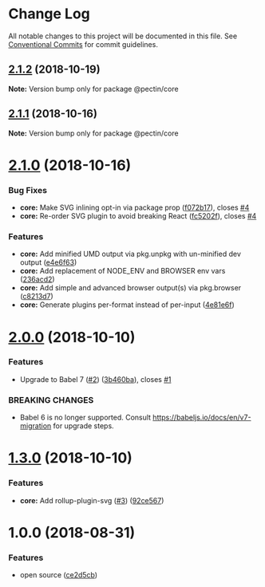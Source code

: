 # Change Log

All notable changes to this project will be documented in this file.
See [Conventional Commits](https://conventionalcommits.org) for commit guidelines.

## [2.1.2](https://github.com/evocateur/pectin/compare/v2.1.1...v2.1.2) (2018-10-19)

**Note:** Version bump only for package @pectin/core





## [2.1.1](https://github.com/evocateur/pectin/compare/v2.1.0...v2.1.1) (2018-10-16)

**Note:** Version bump only for package @pectin/core





# [2.1.0](https://github.com/evocateur/pectin/compare/v2.0.0...v2.1.0) (2018-10-16)


### Bug Fixes

* **core:** Make SVG inlining opt-in via package prop ([f072b17](https://github.com/evocateur/pectin/commit/f072b17)), closes [#4](https://github.com/evocateur/pectin/issues/4)
* **core:** Re-order SVG plugin to avoid breaking React ([fc5202f](https://github.com/evocateur/pectin/commit/fc5202f)), closes [#4](https://github.com/evocateur/pectin/issues/4)


### Features

* **core:** Add minified UMD output via pkg.unpkg with un-minified dev output ([e4e6f63](https://github.com/evocateur/pectin/commit/e4e6f63))
* **core:** Add replacement of NODE_ENV and BROWSER env vars ([236acd2](https://github.com/evocateur/pectin/commit/236acd2))
* **core:** Add simple and advanced browser output(s) via pkg.browser ([c8213d7](https://github.com/evocateur/pectin/commit/c8213d7))
* **core:** Generate plugins per-format instead of per-input ([4e81e6f](https://github.com/evocateur/pectin/commit/4e81e6f))





# [2.0.0](https://github.com/evocateur/pectin/compare/v1.3.0...v2.0.0) (2018-10-10)


### Features

* Upgrade to Babel 7 ([#2](https://github.com/evocateur/pectin/issues/2)) ([3b460ba](https://github.com/evocateur/pectin/commit/3b460ba)), closes [#1](https://github.com/evocateur/pectin/issues/1)


### BREAKING CHANGES

* Babel 6 is no longer supported. Consult https://babeljs.io/docs/en/v7-migration for upgrade steps.





# [1.3.0](https://github.com/evocateur/pectin/compare/v1.2.0...v1.3.0) (2018-10-10)


### Features

* **core:** Add rollup-plugin-svg ([#3](https://github.com/evocateur/pectin/issues/3)) ([92ce567](https://github.com/evocateur/pectin/commit/92ce567))





<a name="1.0.0"></a>
# 1.0.0 (2018-08-31)


### Features

* open source ([ce2d5cb](https://github.com/evocateur/pectin/commit/ce2d5cb))
